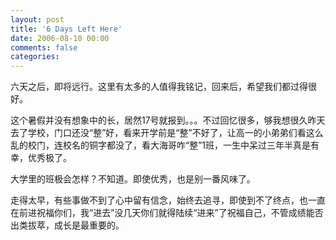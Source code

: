 ```yaml
---
layout: post
title: '6 Days Left Here'
date: 2006-08-10 00:00
comments: false
categories: 
---
```

    

六天之后，即将远行。这里有太多的人值得我铭记，回来后，希望我们都过得很好。

这个暑假并没有想象中的长，居然17号就报到。。。不过回忆很多，够我想很久昨天去了学校，门口还没“整”好，看来开学前是“整”不好了，让高一的小弟弟们看这么乱的校门，连校名的铜字都没了，看大海哥咋“整”1班，一生中呆过三年半真是有幸，优秀极了。

大学里的班极会怎样？不知道。即使优秀，也是别一番风味了。

走得太早，有些事做不到了心中留有信念，始终去追寻，即使到不了终点，也一直在前进祝福你们，我“进去”没几天你们就得陆续“进来”了祝福自己，不管成绩能否出类拔萃，成长是最重要的。
